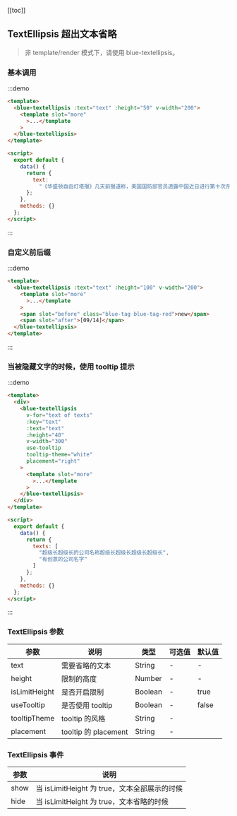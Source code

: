 [[toc]]

## TextEllipsis 超出文本省略

> 非 template/render 模式下，请使用 blue-textellipsis。

### 基本调用

:::demo

```html
<template>
  <blue-textellipsis :text="text" :height="50" v-width="200">
    <template slot="more"
      >...</template
    >
  </blue-textellipsis>
</template>

<script>
  export default {
    data() {
      return {
        text:
          "《华盛顿自由灯塔报》几天前报道称，美国国防部官员透露中国近日进行第十次东风-41洲际导弹的试射活动，这次试射中东风-41导弹投射了多个弹头并成功命中中国西部靶场目标。"
      };
    },
    methods: {}
  };
</script>
```

:::

### 自定义前后缀

:::demo

```html
<template>
  <blue-textellipsis :text="text" :height="100" v-width="200">
    <template slot="more"
      >...</template
    >
    <span slot="before" class="blue-tag blue-tag-red">new</span>
    <span slot="after">[09/14]</span>
  </blue-textellipsis>
</template>
```

:::

### 当被隐藏文字的时候，使用 tooltip 提示

:::demo

```html
<template>
  <div>
    <blue-textellipsis
      v-for="text of texts"
      :key="text"
      :text="text"
      :height="40"
      v-width="300"
      use-tooltip
      tooltip-theme="white"
      placement="right"
    >
      <template slot="more"
        >...</template
      >
    </blue-textellipsis>
  </div>
</template>

<script>
  export default {
    data() {
      return {
        texts: [
          "超级长超级长的公司名称超级长超级长超级长超级长",
          "有创意的公司名字"
        ]
      };
    },
    methods: {}
  };
</script>
```

:::

### TextEllipsis 参数

| 参数          | 说明                 | 类型    | 可选值 | 默认值 |
| ------------- | -------------------- | ------- | ------ | ------ |
| text          | 需要省略的文本       | String  | -      | -      |
| height        | 限制的高度           | Number  | -      | -      |
| isLimitHeight | 是否开启限制         | Boolean | -      | true   |
| useTooltip    | 是否使用 tooltip     | Boolean | -      | false  |
| tooltipTheme  | tooltip 的风格       | String  | -      |        |
| placement     | tooltip 的 placement | String  | -      |        |

### TextEllipsis 事件

| 参数 | 说明                                         |
| ---- | -------------------------------------------- |
| show | 当 isLimitHeight 为 true，文本全部展示的时候 |
| hide | 当 isLimitHeight 为 true，文本省略的时候     |

<script>

export default {
  data() {
    return {
      text: '《华盛顿自由灯塔报》几天前报道称，美国国防部官员透露中国近日进行第十次东风-41洲际导弹的试射活动，这次试射中东风-41导弹投射了多个弹头并成功命中中国西部靶场目标。',
      texts: [
          "超级长超级长的公司名称超级长超级长超级长超级长",
          "有创意的公司名字"
        ]
    };
  },
  methods: {

  }
};
</script>
